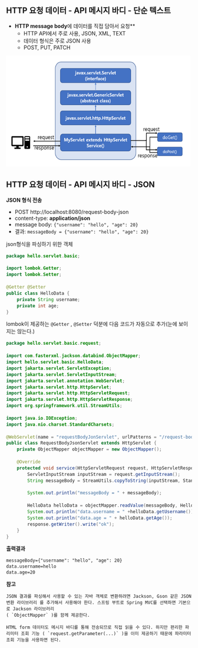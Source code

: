 ## HTTP 요청 데이터 - API 메시지 바디 - 단순 텍스트
- **HTTP message body**에 데이터를 직접 담아서 요청**
	- HTTP API에서 주로 사용, JSON, XML, TEXT 
	- 데이터 형식은 주로 JSON 사용
	- POST, PUT, PATCH
<img src="/img/Spring_MVC/ServletConten.png" alt="Servlet" width="500" height="300" />

## HTTP 요청 데이터 - API 메시지 바디 - JSON
**JSON 형식 전송**
- POST http://localhost:8080/request-body-json
- content-type: **application/json**
- message body: `{"username": "hello", "age": 20}`
- 결과: `messageBody = {"username": "hello", "age": 20}`

json형식을 파싱하기 위한 객체
```java
package hello.servlet.basic;

import lombok.Getter;
import lombok.Setter;

@Getter @Setter
public class HelloData {
    private String username;
    private int age;
}

```
lombok이 제공하는 `@Getter` , `@Setter` 덕분에 다음 코드가 자동으로 추가(눈에 보이지는 않는다.)
```java
package hello.servlet.basic.request;

import com.fasterxml.jackson.databind.ObjectMapper;
import hello.servlet.basic.HelloData;
import jakarta.servlet.ServletException;
import jakarta.servlet.ServletInputStream;
import jakarta.servlet.annotation.WebServlet;
import jakarta.servlet.http.HttpServlet;
import jakarta.servlet.http.HttpServletRequest;
import jakarta.servlet.http.HttpServletResponse;
import org.springframework.util.StreamUtils;

import java.io.IOException;
import java.nio.charset.StandardCharsets;

@WebServlet(name = "requestBodyJonServlet", urlPatterns = "/request-body-json")
public class RequestBodyJsonServlet extends HttpServlet {
    private ObjectMapper objectMapper = new ObjectMapper();

    @Override
    protected void service(HttpServletRequest request, HttpServletResponse response) throws ServletException, IOException {
        ServletInputStream inputStream = request.getInputStream();
        String messageBody = StreamUtils.copyToString(inputStream, StandardCharsets.UTF_8);

        System.out.println("messageBody = " + messageBody);

        HelloData helloData = objectMapper.readValue(messageBody, HelloData.class);
        System.out.println("data.username = " +helloData.getUsername());
        System.out.println("data.age = " + helloData.getAge());
        response.getWriter().write("ok");
    }
}

```
**출력결과** 
```text
messageBody={"username": "hello", "age": 20}
data.username=hello
data.age=20
```

**참고**
```text
JSON 결과를 파싱해서 사용할 수 있는 자바 객체로 변환하려면 Jackson, Gson 같은 JSON 변환 라이브러리 를 추가해서 사용해야 한다. 스프링 부트로 Spring MVC를 선택하면 기본으로 Jackson 라이브러리
( `ObjectMapper` )를 함께 제공한다.

HTML form 데이터도 메시지 바디를 통해 전송되므로 직접 읽을 수 있다. 하지만 편리한 파리미터 조회 기능 ( `request.getParameter(...)` )을 이미 제공하기 때문에 파라미터 조회 기능을 사용하면 된다.
```




